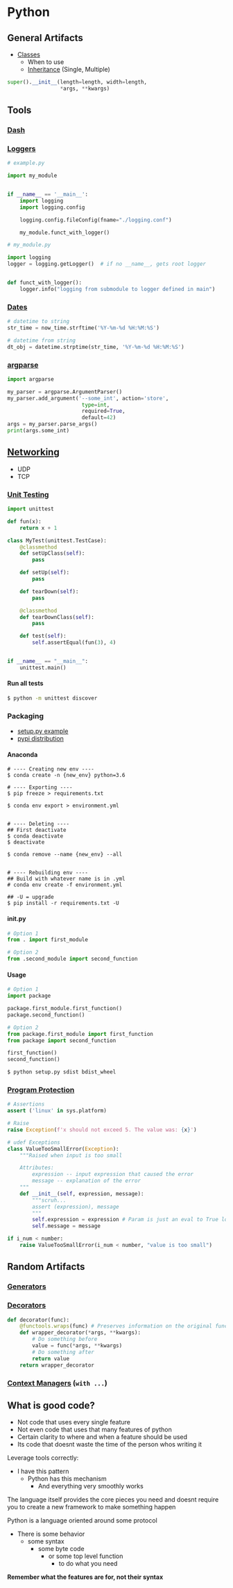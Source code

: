 # Python

## General Artifacts

* [Classes](./CLASSES.md)
  * When to use
  * [Inheritance](./CLASSES.md#Inheritance) (Single, Multiple)

```python
super().__init__(length=length, width=length,
                 *args, **kwargs)
```

## Tools

### [Dash](./dash)

### [Loggers](./logging)

```python
# example.py

import my_module


if __name__ == '__main__':
    import logging
    import logging.config

    logging.config.fileConfig(fname="./logging.conf")

    my_module.funct_with_logger()
```

```python
# my_module.py

import logging
logger = logging.getLogger()  # if no __name__, gets root logger


def funct_with_logger():
    logger.info("logging from submodule to logger defined in main")
```

### [Dates](./DATES.md)

```python
# datetime to string
str_time = now_time.strftime('%Y-%m-%d %H:%M:%S')

# datetime from string
dt_obj = datetime.strptime(str_time, '%Y-%m-%d %H:%M:%S')
```

### [argparse](./ARGPARSE.md)

```python
import argparse

my_parser = argparse.ArgumentParser()
my_parser.add_argument('--some_int', action='store',
                        type=int,
                        required=True,
                        default=42)
args = my_parser.parse_args()
print(args.some_int)
```

## [Networking](./networking)

* UDP
* TCP

### [Unit Testing](./unit_testing)

```python
import unittest

def fun(x):
    return x + 1

class MyTest(unittest.TestCase):
    @classmethod
    def setUpClass(self):
        pass

    def setUp(self):
        pass

    def tearDown(self):
        pass

    @classmethod
    def tearDownClass(self):
        pass

    def test(self):
        self.assertEqual(fun(3), 4)


if __name__ == "__main__":
    unittest.main()
```

#### Run all tests

```bash
$ python -m unittest discover
```

### Packaging

* [setup.py example](./SETUP.md)
* [pypi distribution](./PYPI.md)

#### Anaconda

```
# ---- Creating new env ----
$ conda create -n {new_env} python=3.6

# ---- Exporting ----
$ pip freeze > requirements.txt

$ conda env export > environment.yml


# ---- Deleting ----
## First deactivate
$ conda deactivate
$ deactivate

$ conda remove --name {new_env} --all


# ---- Rebuilding env ----
## Build with whatever name is in .yml
# conda env create -f environment.yml

## -U = upgrade
$ pip install -r requirements.txt -U

```

#### __init__.py

```python
# Option 1
from . import first_module

# Option 2
from .second_module import second_function
```

#### Usage

```python
# Option 1
import package

package.first_module.first_function()
package.second_function()

# Option 2
from package.first_module import first_function
from package import second_function

first_function()
second_function()
```

```bash
$ python setup.py sdist bdist_wheel
```

### [Program Protection](./exceptions)

```python
# Assertions
assert ('linux' in sys.platform)

# Raise
raise Exception(f'x should not exceed 5. The value was: {x}')

# udef Exceptions
class ValueTooSmallError(Exception):
    """Raised when input is too small

    Attributes:
        expression -- input expression that caused the error
        message -- explanation of the error
    """
    def __init__(self, expression, message):
        """scruh...
        assert (expression), message
        """
        self.expression = expression # Param is just an eval to True lol
        self.message = message

if i_num < number:
    raise ValueTooSmallError(i_num < number, "value is too small")
```

## Random Artifacts

### [Generators](./GENERATORS.py)

### [Decorators](./decorators)

```python
def decorator(func):
    @functools.wraps(func) # Preserves information on the original function
    def wrapper_decorator(*args, **kwargs):
        # Do something before
        value = func(*args, **kwargs)
        # Do something after
        return value
    return wrapper_decorator
```

### [Context Managers](./CONTEXT.py) (`with ...`)

## What is good code?

* Not code that uses every single feature
* Not even code that uses that many features of python
* Certain clarity to where and when a feature should be used
* Its code that doesnt waste the time of the person whos writing it

Leverage tools correctly:

* I have this pattern
  * Python has this mechanism
    * And everything very smoothly works

The language itself provides the core pieces you need and doesnt require you to create a new framework to make something happen

Python is a language oriented around some protocol

* There is some behavior
  * some syntax
    * some byte code
      * or some top level function
        * to do what you need

**Remember what the features are for, not their syntax**
